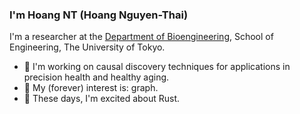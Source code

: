 ### I'm Hoang NT (Hoang Nguyen-Thai)

I'm a researcher at the [Department of Bioengineering](https://bioeng.t.u-tokyo.ac.jp/en/), School of Engineering, The University of Tokyo.
- 🔬 I'm working on causal discovery techniques for applications in precision health and healthy aging.
- 💛 My (forever) interest is: graph.
- 🌱 These days, I'm excited about Rust.


<!--
**gear/gear** is a ✨ _special_ ✨ repository because its `README.md` (this file) appears on your GitHub profile.

Here are some ideas to get you started:

- 🔭 I’m currently working on ...
- 🌱 I’m currently learning ...
- 👯 I’m looking to collaborate on ...
- 🤔 I’m looking for help with ...
- 💬 Ask me about ...
- 📫 How to reach me: ...
- 😄 Pronouns: ...
- ⚡ Fun fact: ...
-->
